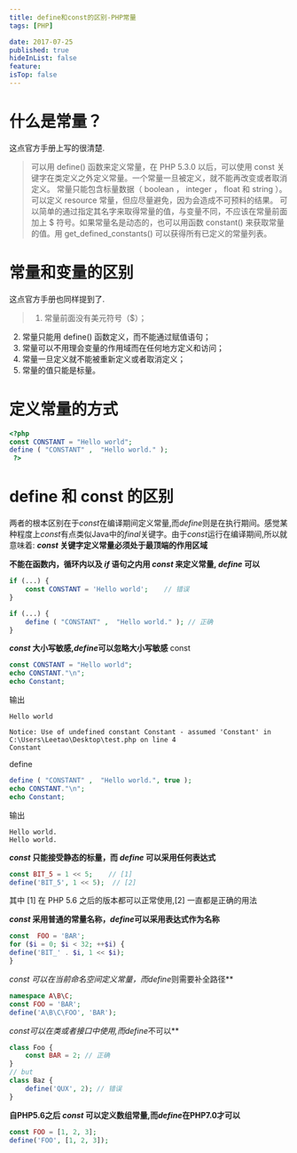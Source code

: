 ```yaml
---
title: define和const的区别-PHP常量
tags: [PHP]

date: 2017-07-25
published: true
hideInList: false
feature: 
isTop: false
---
```








# 什么是常量？
这点官方手册上写的很清楚.
>可以用 define()  函数来定义常量，在 PHP 5.3.0 以后，可以使用 const 关键字在类定义之外定义常量。一个常量一旦被定义，就不能再改变或者取消定义。
常量只能包含标量数据（ boolean ， integer ， float  和 string ）。可以定义 resource  常量，但应尽量避免，因为会造成不可预料的结果。 
可以简单的通过指定其名字来取得常量的值，与变量不同，不应该在常量前面加上 $ 符号。如果常量名是动态的，也可以用函数 constant()  来获取常量的值。用 get_defined_constants()  可以获得所有已定义的常量列表。 

# 常量和变量的区别
这点官方手册也同样提到了.
>1. 常量前面没有美元符号（$）；  
2.  常量只能用 define()  函数定义，而不能通过赋值语句；  
3.  常量可以不用理会变量的作用域而在任何地方定义和访问；  
4.  常量一旦定义就不能被重新定义或者取消定义；  
5.  常量的值只能是标量。 

# 定义常量的方式

```php
<?php
const CONSTANT = "Hello world";
define ( "CONSTANT" ,  "Hello world." );
 ?> 
```

# define 和 const 的区别
两者的根本区别在于*const*在编译期间定义常量,而*define*则是在执行期间。感觉某种程度上*const*有点类似Java中的*final*关键字。由于*const*运行在编译期间,所以就意味着:
***const* 关键字定义常量必须处于最顶端的作用区域**

**不能在函数内，循环内以及 *if* 语句之内用 *const* 来定义常量, *define* 可以**

```php
if (...) {
    const CONSTANT = 'Hello world';    // 错误
}

if (...) {
    define ( "CONSTANT" ,  "Hello world." ); // 正确
}
```
***const* 大小写敏感,*define*可以忽略大小写敏感**
const

```php
const CONSTANT = "Hello world";
echo CONSTANT."\n";
echo Constant;
```
输出

```shell
Hello world

Notice: Use of undefined constant Constant - assumed 'Constant' in C:\Users\Leetao\Desktop\test.php on line 4
Constant
```

define

```php
define ( "CONSTANT" ,  "Hello world.", true );
echo CONSTANT."\n";
echo Constant;
```
输出

```shell
Hello world.
Hello world.
```

***const* 只能接受静态的标量，而 *define* 可以采用任何表达式**

```php
const BIT_5 = 1 << 5;    // [1]
define('BIT_5', 1 << 5);  // [2]
```
其中 [1] 在 PHP 5.6 之后的版本都可以正常使用,[2] 一直都是正确的用法

***const* 采用普通的常量名称，*define*可以采用表达式作为名称**

```php
const  FOO = 'BAR';
for ($i = 0; $i < 32; ++$i) {
define('BIT_' . $i, 1 << $i);
}
```

***const* 可以在当前命名空间定义常量，而*define*则需要补全路径**

```php
namespace A\B\C;
const FOO = 'BAR';
define('A\B\C\FOO', 'BAR');
```

***const*可以在类或者接口中使用,而*define*不可以**

```php
class Foo {
    const BAR = 2; // 正确
}
// but
class Baz {
    define('QUX', 2); // 错误
}
```

**自PHP5.6之后 *const* 可以定义数组常量,而*define*在PHP7.0才可以**

```php
const FOO = [1, 2, 3]; 
define('FOO', [1, 2, 3]); 
```

